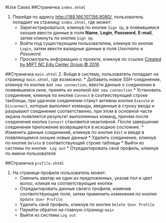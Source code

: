 #Use Cases
##Страничка `index.xhtml`
1. Перейдя по адресу http://188.166.107.156:8080/, пользователь попадает на страницу `index.xhtml`, где может: 
    * Зарегистрироваться, кликнув по кнопке `Sign Up`, в появившемся окошке ввести данные в поля **Name**, **Login**, **Password**, **E-mail**, затем кликнуть по кнопке `Sign Up`.
    * Войти под существующим пользователем, кликнув по кнопке `Login`, затем ввести валидные данные в поля *Username* и *Password*.
    * Просмотреть информацию о проекте, кликнув по ссылке [Created by MIPT NC Edu Center Group © 2016](http://188.166.107.156:8080/about.xhtml)
    
##Страничка `main.xhtml`
2. Войдя в систему, пользователь попадает на страницу `main.xhtml`, где возможно:
    * Добавить новое SSH-соединение, кликнув по кнопке `Add new connection`, ввести данные о соединении в появившемся окне, принять их кнопкой  `Add new connection`
    * Установить соединение, кликнув по кнопке `Connect` в соотвествующей строке такблицы, при удачном соединении станут активны кнопки `Execute` и `Disconnect`, которые выполяют команды, введенные в строку ввода и разрывают соединение соответственно, при этом в основной части экрана появляется результат выполненных команд, причем после соединения кнопка `Connect` становится неактивной. После завершения соединения приложение возвращается в исходное состояние.
    * Изменить данные соединений, кликнув по кнопке `Edit` и введя в появляющемся окошке новые данные
    * Удалить соединение, кликнув по кнопке `Delete` в соответствующей строке таблицы
    * Выйти из системы по кнопке ` Log out`
    * Отредактировать свой профиль, кликнув по имени пользователя
    
##Страничка `profile.xhtml`
1. На странице профиля пользователь может:
    * Сменить аватар на один из предложенных, указав пол и цвет волос, кликая на соответствующие кнопки
    * Отредактировать данные своего профиля, изменив соответствующие поля, затем применить изменения по кнопке `Update User Profile`
    * Удалить свой профиль, кликнув по кнопке `Delete User Profile`
    * Перейти обратно на главную страницу `main`
    * Выйти из системы `Log out`
    
    
